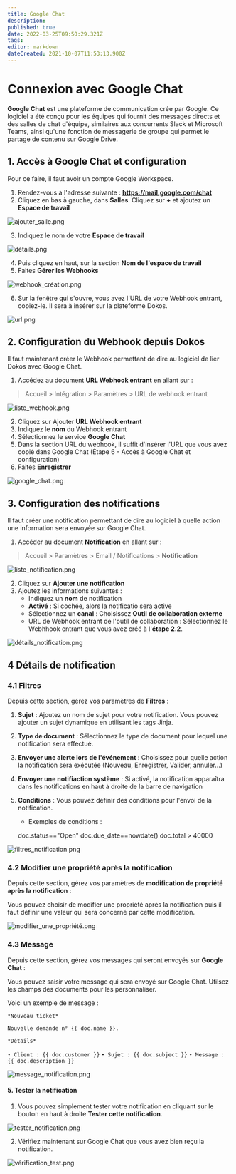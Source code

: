 ```yaml
---
title: Google Chat
description: 
published: true
date: 2022-03-25T09:50:29.321Z
tags: 
editor: markdown
dateCreated: 2021-10-07T11:53:13.900Z
---
```


# Connexion avec Google Chat

**Google Chat** est une plateforme de communication crée par Google. Ce logiciel a été conçu pour les équipes qui fournit des messages directs et des salles de chat d'équipe, similaires aux concurrents Slack et Microsoft Teams, ainsi qu'une fonction de messagerie de groupe qui permet le partage de contenu sur Google Drive.

## 1. Accès à Google Chat et configuration

Pour ce faire, il faut avoir un compte Google Workspace.

1. Rendez-vous à l'adresse suivante : **<a href="https://mail.google.com/chat" target="_blank">https://mail.google.com/chat</a>**
2. Cliquez en bas à gauche, dans **Salles**. Cliquez sur **+** et ajoutez un **Espace de travail**

![ajouter_salle.png](/content/integrations/google-chat/ajouter_salle.png)

3. Indiquez le nom de votre **Espace de travail**

![détails.png](/content/integrations/google-chat/détails.png)

4. Puis cliquez en haut, sur la section **Nom de l'espace de travail**
5. Faites **Gérer les Webhooks**

![webhook_création.png](/content/integrations/google-chat/webhook_création.png)

6. Sur la fenêtre qui s'ouvre, vous avez l'URL de votre Webhook entrant, copiez-le. Il sera à insérer sur la plateforme Dokos.

![url.png](/content/integrations/google-chat/url.png)


## 2. Configuration du Webhook depuis Dokos

Il faut maintenant créer le Webhook permettant de dire au logiciel de lier Dokos avec Google Chat. 

1. Accédez au document **URL Webhook entrant** en allant sur :

> Accueil > Intégration > Paramètres > URL de webhook entrant

![liste_webhook.png](/content/integrations/google-chat/liste_webhook.png)

2. Cliquez sur Ajouter **URL Webhook entrant**
3. Indiquez le **nom** du Webhook entrant
4. Sélectionnez le service **Google Chat**
5. Dans la section URL du webhook, il suffit d'insérer l'URL que vous avez copié dans Google Chat (Étape 6 - Accès à Google Chat et configuration)
6. Faites **Enregistrer**

![google_chat.png](/content/integrations/google-chat/google_chat.png)

## 3. Configuration des notifications

Il faut créer une notification permettant de dire au logiciel à quelle action une information sera envoyée sur Google Chat.

1. Accéder au document **Notification** en allant sur :

> Accueil > Paramètres > Email / Notifications > **Notification**

![liste_notification.png](/content/integrations/google-chat/liste_notification.png)

2. Cliquez sur **Ajouter une notification**
3. Ajoutez les informations suivantes :
	- Indiquez un **nom** de notification
	- **Activé** : Si cochée, alors la notificatio sera active
	- Sélectionnez un **canal** : Choisissez **Outil de collaboration externe**
	- URL de Webhook entrant de l'outil de collaboration : Sélectionnez le Webhhook entrant que vous avez créé à l'**étape 2.2**.

![détails_notification.png](/content/integrations/google-chat/détails_notification.png)

## 4 Détails de notification

### 4.1 Filtres

Depuis cette section, gérez vos paramètres de **Filtres** :

1. **Sujet** : Ajoutez un nom de sujet pour votre notification. Vous pouvez ajouter un sujet dynamique en utilisant les tags Jinja.
2. **Type de document** : Sélectionnez le type de document pour lequel une notification sera effectué.
3. **Envoyer une alerte lors de l'événement** : Choisissez pour quelle action la notification sera exécutée (Nouveau, Enregistrer, Valider, annuler...)
4. **Envoyer une notifiaction système** : Si activé, la notification apparaîtra dans les notifications en haut à droite de la barre de navigation
5. **Conditions** : Vous pouvez définir des conditions pour l'envoi de la notification. 

	- Exemples de conditions : 

	doc.status=="Open"
	doc.due_date==nowdate()
	doc.total > 40000 

![filtres_notification.png](/content/integrations/google-chat/filtres_notification.png)

### 4.2 Modifier une propriété après la notification

Depuis cette section, gérez vos paramètres de **modification de propriété après la notification** :

Vous pouvez choisir de modifier une propriété après la notification puis il faut définir une valeur qui sera concerné par cette modification.

![modifier_une_propriété.png](/content/integrations/google-chat/modifier_une_propriété.png)

### 4.3 Message

Depuis cette section, gérez vos messages qui seront envoyés sur **Google Chat** :

Vous pouvez saisir votre message qui sera envoyé sur Google Chat. Utilsez les champs des documents pour les personnaliser.

Voici un exemple de message :

`*Nouveau ticket*`

`Nouvelle demande n° {{ doc.name }}.`

`*Détails*`

`• Client : {{ doc.customer }}`
`• Sujet : {{ doc.subject }}`
`• Message : {{ doc.description }}`

![message_notification.png](/content/integrations/google-chat/message_notification.png)

#### 5. Tester la notification

1. Vous pouvez simplement tester votre notification en cliquant sur le bouton en haut à droite **Tester cette notification**.

![tester_notification.png](/content/integrations/google-chat/tester_notification.png)

2. Vérifiez maintenant sur Google Chat que vous avez bien reçu la notification. 

![vérification_test.png](/content/integrations/google-chat/vérification_test.png)








